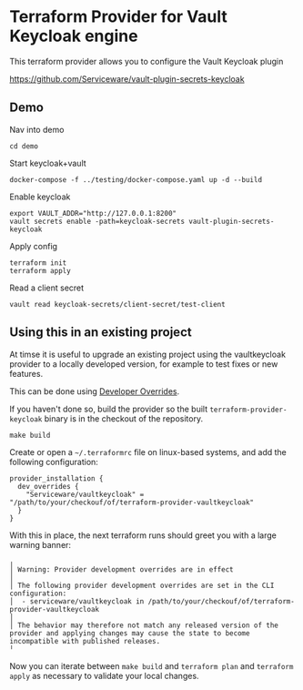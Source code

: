 # Terraform Provider for Vault Keycloak engine

This terraform provider allows you to configure the Vault Keycloak plugin

https://github.com/Serviceware/vault-plugin-secrets-keycloak

## Demo

Nav into demo
```
cd demo
```


Start keycloak+vault

```
docker-compose -f ../testing/docker-compose.yaml up -d --build
```

Enable keycloak
```
export VAULT_ADDR="http://127.0.0.1:8200"
vault secrets enable -path=keycloak-secrets vault-plugin-secrets-keycloak
```

Apply config
```
terraform init
terraform apply
```

Read a client secret
```
vault read keycloak-secrets/client-secret/test-client
```

## Using this in an existing project

At timse it is useful to upgrade an existing project using the vaultkeycloak provider
to a locally developed version, for example to test fixes or new features.

This can be done using [Developer Overrides](https://developer.hashicorp.com/terraform/cli/v1.1.x/config/config-file#development-overrides-for-provider-developers).

If you haven't done so, build the provider so the built `terraform-provider-keycloak`
binary is in the checkout of the repository.

```
make build
```

Create or open a `~/.terraformrc` file on linux-based systems, and add the following
configuration:

```
provider_installation {
  dev_overrides {
    "Serviceware/vaultkeycloak" = "/path/to/your/checkouf/of/terraform-provider-vaultkeycloak"
  }
}
```

With this in place, the next terraform runs should greet you with a large warning banner:

```
╷
│ Warning: Provider development overrides are in effect
│ 
│ The following provider development overrides are set in the CLI configuration:
│  - serviceware/vaultkeycloak in /path/to/your/checkouf/of/terraform-provider-vaultkeycloak
│ 
│ The behavior may therefore not match any released version of the provider and applying changes may cause the state to become incompatible with published releases.
╵
```

Now you can iterate between `make build` and `terraform plan` and `terraform apply` as necessary
to validate your local changes.
